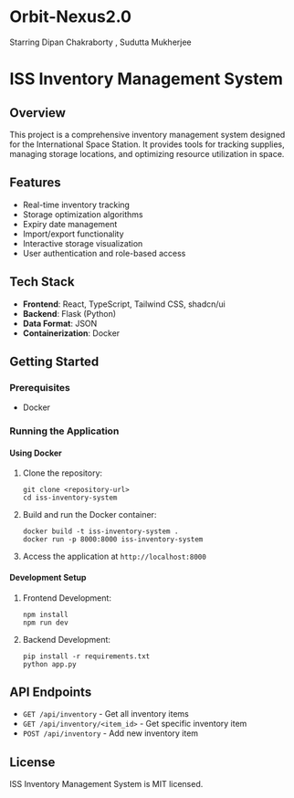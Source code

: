 # Orbit-Nexus2.0
Starring Dipan Chakraborty , Sudutta Mukherjee

# ISS Inventory Management System

## Overview
This project is a comprehensive inventory management system designed for the International Space Station. It provides tools for tracking supplies, managing storage locations, and optimizing resource utilization in space.

## Features
- Real-time inventory tracking
- Storage optimization algorithms
- Expiry date management
- Import/export functionality
- Interactive storage visualization
- User authentication and role-based access

## Tech Stack
- **Frontend**: React, TypeScript, Tailwind CSS, shadcn/ui
- **Backend**: Flask (Python)
- **Data Format**: JSON
- **Containerization**: Docker

## Getting Started

### Prerequisites
- Docker

### Running the Application

#### Using Docker
1. Clone the repository:
   ```
   git clone <repository-url>
   cd iss-inventory-system
   ```

2. Build and run the Docker container:
   ```
   docker build -t iss-inventory-system .
   docker run -p 8000:8000 iss-inventory-system
   ```

3. Access the application at `http://localhost:8000`

#### Development Setup
1. Frontend Development:
   ```
   npm install
   npm run dev
   ```

2. Backend Development:
   ```
   pip install -r requirements.txt
   python app.py
   ```

## API Endpoints
- `GET /api/inventory` - Get all inventory items
- `GET /api/inventory/<item_id>` - Get specific inventory item
- `POST /api/inventory` - Add new inventory item

## License
ISS Inventory Management System is MIT licensed.
